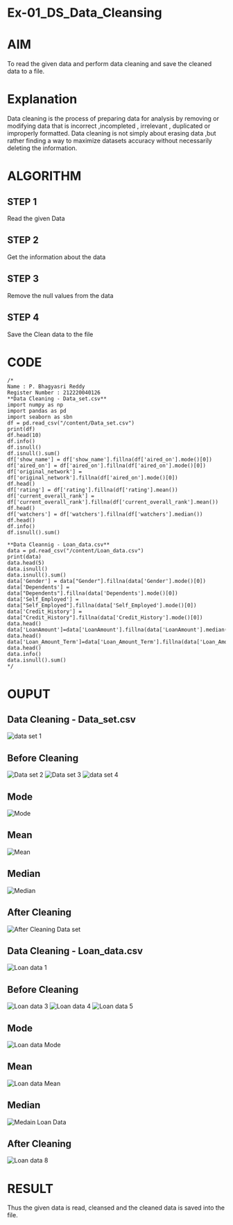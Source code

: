 # Ex-01_DS_Data_Cleansing
# AIM
To read the given data and perform data cleaning and save the cleaned data to a file.

# Explanation
Data cleaning is the process of preparing data for analysis by removing or modifying data that is incorrect ,incompleted , irrelevant , duplicated or improperly formatted. Data cleaning is not simply about erasing data ,but rather finding a way to maximize datasets accuracy without necessarily deleting the information.

# ALGORITHM
## STEP 1
Read the given Data

## STEP 2
Get the information about the data

## STEP 3
Remove the null values from the data

## STEP 4
Save the Clean data to the file

# CODE
```
/* 
Name : P. Bhagyasri Reddy
Register Number : 212220040126
**Data Cleaning - Data_set.csv**
import numpy as np
import pandas as pd
import seaborn as sbn
df = pd.read_csv("/content/Data_set.csv")
print(df)
df.head(10)
df.info()
df.isnull()
df.isnull().sum()
df['show_name'] = df['show_name'].fillna(df['aired_on'].mode()[0])
df['aired_on'] = df['aired_on'].fillna(df['aired_on'].mode()[0])
df['original_network'] = df['original_network'].fillna(df['aired_on'].mode()[0])
df.head()
df['rating'] = df['rating'].fillna(df['rating'].mean())
df['current_overall_rank'] = df['current_overall_rank'].fillna(df['current_overall_rank'].mean())
df.head()
df['watchers'] = df['watchers'].fillna(df['watchers'].median())
df.head()
df.info()
df.isnull().sum()

**Data Cleannig - Loan_data.csv**
data = pd.read_csv("/content/Loan_data.csv")
print(data)
data.head(5)
data.isnull()
data.isnull().sum()
data['Gender'] = data["Gender"].fillna(data['Gender'].mode()[0])
data['Dependents'] = data["Dependents"].fillna(data['Dependents'].mode()[0])
data['Self_Employed'] = data["Self_Employed"].fillna(data['Self_Employed'].mode()[0])
data['Credit_History'] = data["Credit_History"].fillna(data['Credit_History'].mode()[0])
data.head()
data['LoanAmount']=data['LoanAmount'].fillna(data['LoanAmount'].median())
data.head()
data['Loan_Amount_Term']=data['Loan_Amount_Term'].fillna(data['Loan_Amount_Term'].mean())
data.head()
data.info()
data.isnull().sum()
*/
```
# OUPUT
## Data Cleaning - Data_set.csv
![data set 1](https://user-images.githubusercontent.com/127843136/227728768-bbccf434-e25c-4aa9-ba7e-7596c26adef4.png)

## Before Cleaning
![Data set 2](https://user-images.githubusercontent.com/127843136/227729073-8d51b114-e4b9-4bed-a981-4e977424b7ca.png)
![Data set 3](https://user-images.githubusercontent.com/127843136/227728980-00e240b9-e061-456e-a710-d641a9f04104.png)
![data set 4](https://user-images.githubusercontent.com/127843136/227729047-72f38e74-bdf2-4268-9c71-de0bd27fcd8c.png)

## Mode
![Mode](https://user-images.githubusercontent.com/127843136/227729179-e63080d0-7d3b-49df-ad91-e11f96f5d186.png)

## Mean
![Mean](https://user-images.githubusercontent.com/127843136/227729192-17362c03-cefa-49fd-bf87-adb568cb711d.png)

## Median
![Median](https://user-images.githubusercontent.com/127843136/227729199-778aaa9e-3be6-4a50-9fda-ff4ff09ce825.png)

## After Cleaning
![After Cleaning Data set](https://user-images.githubusercontent.com/127843136/227729205-f0fbcd0d-a399-4c63-8e6b-a38d77785987.png)

## Data Cleaning - Loan_data.csv

![Loan data 1](https://user-images.githubusercontent.com/127843136/227729245-a3c6fd03-1fa8-42cf-80a0-30e56a790b78.png)

## Before Cleaning
![Loan data 3](https://user-images.githubusercontent.com/127843136/227729261-ab45868e-a37d-4327-9cab-de461d253df8.png)
![Loan data 4](https://user-images.githubusercontent.com/127843136/227729265-af7ab162-8da6-41c5-83f8-8f44ac3ed842.png)
![Loan data 5](https://user-images.githubusercontent.com/127843136/227729285-cd3afccd-660a-41b2-addc-a7c41b590ab9.png)

## Mode
![Loan data Mode](https://user-images.githubusercontent.com/127843136/227729529-8674063c-af7b-4a8e-8c21-37faa7913458.png)

## Mean
![Loan data Mean](https://user-images.githubusercontent.com/127843136/227729536-eb122938-efc7-4a22-88b5-45fa4bc8fa3b.png)

## Median
![Medain Loan Data](https://user-images.githubusercontent.com/127843136/227729542-4b732463-83f0-4b1b-96c7-ea4c8436136c.png)

## After Cleaning
![Loan data 8](https://user-images.githubusercontent.com/127843136/227729553-a3b52952-3d18-49ad-b879-61c893a5e738.png)

# RESULT
Thus the given data is read, cleansed and the cleaned data is saved into the file.


